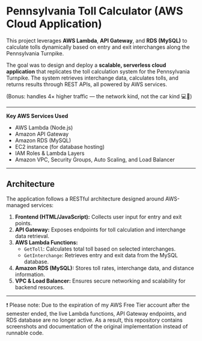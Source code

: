 # Pennsylvania Toll Calculator (AWS Cloud Application)

This project leverages **AWS Lambda**, **API Gateway**, and **RDS (MySQL)** to calculate tolls dynamically based on entry and exit interchanges along the Pennsylvania Turnpike.

The goal was to design and deploy a **scalable, serverless cloud application** that replicates the toll calculation system for the Pennsylvania Turnpike. The system retrieves interchange data, calculates tolls, and returns results through REST APIs, all powered by AWS services.

(Bonus: handles 4× higher traffic — the network kind, not the car kind 💻🚗)

---

**Key AWS Services Used**
- AWS Lambda (Node.js)
- Amazon API Gateway
- Amazon RDS (MySQL)
- EC2 instance (for database hosting)
- IAM Roles & Lambda Layers
- Amazon VPC, Security Groups, Auto Scaling, and Load Balancer

---

## Architecture

The application follows a RESTful architecture designed around AWS-managed services:

1. **Frontend (HTML/JavaScript):** Collects user input for entry and exit points.
2. **API Gateway:** Exposes endpoints for toll calculation and interchange data retrieval.
3. **AWS Lambda Functions:**
   - `GetToll`: Calculates total toll based on selected interchanges.
   - `GetInterchange`: Retrieves entry and exit data from the MySQL database.
4. **Amazon RDS (MySQL):** Stores toll rates, interchange data, and distance information.
5. **VPC & Load Balancer:** Ensures secure networking and scalability for backend resources.

---

❗️ Please note: Due to the expiration of my AWS Free Tier account after the semester ended, the live Lambda functions, API Gateway endpoints, and RDS database are no longer active.
As a result, this repository contains screenshots and documentation of the original implementation instead of runnable code.
